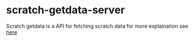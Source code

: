 # scratch-getdata-server

Scratch getdata is a API for fetching scratch data for more explaination see <a href="https://scratch-get-data.kokoiscool.repl.co">here</a>

